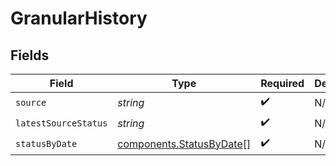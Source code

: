 # GranularHistory


## Fields

| Field                                                                | Type                                                                 | Required                                                             | Description                                                          |
| -------------------------------------------------------------------- | -------------------------------------------------------------------- | -------------------------------------------------------------------- | -------------------------------------------------------------------- |
| `source`                                                             | *string*                                                             | :heavy_check_mark:                                                   | N/A                                                                  |
| `latestSourceStatus`                                                 | *string*                                                             | :heavy_check_mark:                                                   | N/A                                                                  |
| `statusByDate`                                                       | [components.StatusByDate](../../models/components/statusbydate.md)[] | :heavy_check_mark:                                                   | N/A                                                                  |